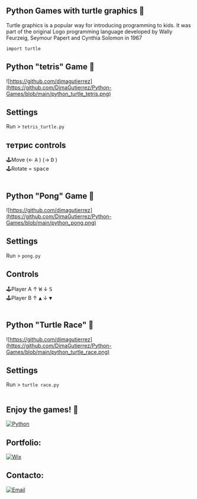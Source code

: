 ## Python Games with turtle graphics 🐢
Turtle graphics is a popular way for introducing programming to kids. It was part of the original Logo programming language developed by Wally Feurzeig, Seymour Papert and Cynthia Solomon in 1967

`import turtle`

## Python "tetris" Game 🧩

![https://github.com/dimagutierrez](https://github.com/DimaGutierrez/Python-Games/blob/main/python_turtle_tetris.png)
## Settings
Run > `tetris_turtle.py`
<br>
## тетрис controls
🕹️Move  (← <kbd>A</kbd> ) (→ <kbd>D</kbd> )
<br>
🕹️Rotate = <kbd>space</kbd> 
<br>
<br>

## Python "Pong" Game 🏓

![https://github.com/dimagutierrez](https://github.com/DimaGutierrez/Python-Games/blob/main/python_pong.png)
## Settings
Run > `pong.py`
<br>
## Controls 
🕹️Player A  ↑ <kbd>W</kbd> ↓ <kbd>S</kbd>
<br>
🕹️Player B  ↑ <kbd>▲</kbd> ↓ <kbd>▼</kbd>
<br>
<br>

## Python "Turtle Race" 🏁

![https://github.com/dimagutierrez](https://github.com/DimaGutierrez/Python-Games/blob/main/python_turtle_race.png)
## Settings
Run > `turtle race.py`
<br>
<br>

## Enjoy the games! 🐢
[![Python](https://img.shields.io/badge/Python-0095D5?style=for-the-badge&logo=Python&logoColor=white&labelColor=101010)]()
<br>

## Portfolio:
[![Wix](https://img.shields.io/badge/wix🔥🔥🔥-DIMA>>JOBBOX-FA7343?style=for-the-badge&logo=Wix&logoColor=white&labelColor=101010)](https://diegosurf.wixsite.com/diegorgutierrez)
<br>

## Contacto:
[![Email](https://img.shields.io/badge/diegorgutierrez@live.com.ar-email_personal-FA7343?style=for-the-badge&logo=github&logoColor=white&labelColor=101010)](mailto:diegorgutierrez@live.com.ar)
</br> <br>
